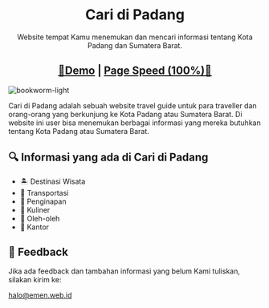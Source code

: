 <h1 align=center>Cari di Padang</h1>
<p align=center>Website tempat Kamu menemukan dan mencari informasi tentang Kota Padang dan Sumatera Barat.</p>
<h2 align="center"> <a target="_blank" href="https://bookworm-light-astro.vercel.app/" rel="nofollow">👀Demo</a> | <a  target="_blank" href="https://pagespeed.web.dev/report?url=https%3A%2F%2Fbookworm-light-astro.vercel.app%2F&form_factor=desktop">Page Speed (100%)🚀</a>
</h2>

![bookworm-light](https://demo.gethugothemes.com/thumbnails/bookworm-light.png)

Cari di Padang adalah sebuah website travel guide untuk para traveller dan orang-orang yang berkunjung ke Kota Padang atau Sumatera Barat. Di website ini user bisa menemukan berbagai informasi yang mereka butuhkan tentang Kota Padang atau Sumatera Barat.

## 🔍 Informasi yang ada di Cari di Padang

- 🏝 Destinasi Wisata
- 🚕 Transportasi
- 🏨 Penginapan
- 🍜 Kuliner
- 🧳 Oleh-oleh
- 🏬 Kantor

<!-- reporting issue -->

## 🐞 Feedback

Jika ada feedback dan tambahan informasi yang belum Kami tuliskan, silakan kirim ke:

halo@emen.web.id
